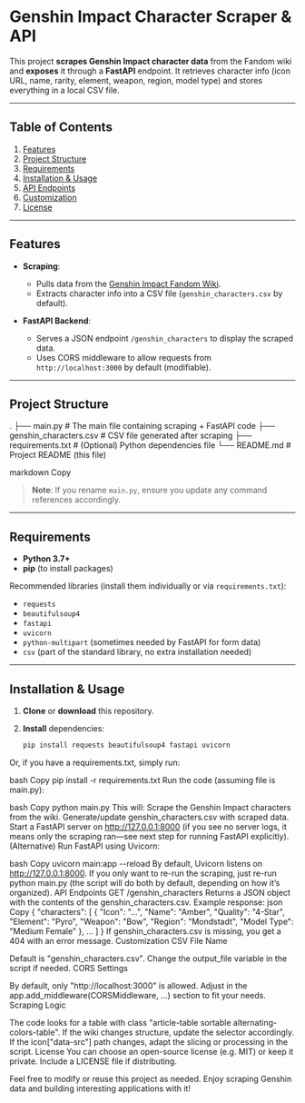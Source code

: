 # Genshin Impact Character Scraper & API

This project **scrapes Genshin Impact character data** from the Fandom wiki and **exposes** it through a **FastAPI** endpoint. It retrieves character info (icon URL, name, rarity, element, weapon, region, model type) and stores everything in a local CSV file.

---

## Table of Contents

1. [Features](#features)  
2. [Project Structure](#project-structure)  
3. [Requirements](#requirements)  
4. [Installation & Usage](#installation--usage)  
5. [API Endpoints](#api-endpoints)  
6. [Customization](#customization)  
7. [License](#license)  

---

## Features

- **Scraping**:  
  - Pulls data from the [Genshin Impact Fandom Wiki](https://genshin-impact.fandom.com/wiki/Characters).  
  - Extracts character info into a CSV file (`genshin_characters.csv` by default).

- **FastAPI Backend**:  
  - Serves a JSON endpoint `/genshin_characters` to display the scraped data.  
  - Uses CORS middleware to allow requests from `http://localhost:3000` by default (modifiable).

---

## Project Structure

. ├── main.py # The main file containing scraping + FastAPI code ├── genshin_characters.csv # CSV file generated after scraping ├── requirements.txt # (Optional) Python dependencies file └── README.md # Project README (this file)

markdown
Copy

> **Note**: If you rename `main.py`, ensure you update any command references accordingly.

---

## Requirements

- **Python 3.7+**  
- **pip** (to install packages)

Recommended libraries (install them individually or via `requirements.txt`):
- `requests`
- `beautifulsoup4`
- `fastapi`
- `uvicorn`
- `python-multipart` (sometimes needed by FastAPI for form data)
- `csv` (part of the standard library, no extra installation needed)

---

## Installation & Usage

1. **Clone** or **download** this repository.

2. **Install** dependencies:  
   ```bash
   pip install requests beautifulsoup4 fastapi uvicorn
Or, if you have a requirements.txt, simply run:

bash
Copy
pip install -r requirements.txt
Run the code (assuming file is main.py):

bash
Copy
python main.py
This will:
Scrape the Genshin Impact characters from the wiki.
Generate/update genshin_characters.csv with scraped data.
Start a FastAPI server on http://127.0.0.1:8000 (if you see no server logs, it means only the scraping ran—see next step for running FastAPI explicitly).
(Alternative) Run FastAPI using Uvicorn:

bash
Copy
uvicorn main:app --reload
By default, Uvicorn listens on http://127.0.0.1:8000.
If you only want to re-run the scraping, just re-run python main.py (the script will do both by default, depending on how it’s organized).
API Endpoints
GET /genshin_characters
Returns a JSON object with the contents of the genshin_characters.csv. Example response:
json
Copy
{
  "characters": [
    {
      "Icon": "...",
      "Name": "Amber",
      "Quality": "4-Star",
      "Element": "Pyro",
      "Weapon": "Bow",
      "Region": "Mondstadt",
      "Model Type": "Medium Female"
    },
    ...
  ]
}
If genshin_characters.csv is missing, you get a 404 with an error message.
Customization
CSV File Name

Default is "genshin_characters.csv". Change the output_file variable in the script if needed.
CORS Settings

By default, only "http://localhost:3000" is allowed. Adjust in the app.add_middleware(CORSMiddleware, ...) section to fit your needs.
Scraping Logic

The code looks for a table with class "article-table sortable alternating-colors-table". If the wiki changes structure, update the selector accordingly.
If the icon["data-src"] path changes, adapt the slicing or processing in the script.
License
You can choose an open-source license (e.g. MIT) or keep it private. Include a LICENSE file if distributing.

Feel free to modify or reuse this project as needed.
Enjoy scraping Genshin data and building interesting applications with it!